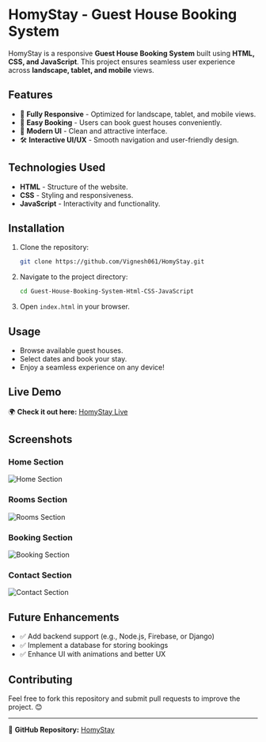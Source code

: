 # HomyStay - Guest House Booking System

HomyStay is a responsive **Guest House Booking System** built using **HTML, CSS, and JavaScript**. This project ensures seamless user experience across **landscape, tablet, and mobile** views.

## Features

- 📱 **Fully Responsive** - Optimized for landscape, tablet, and mobile views.
- 🏡 **Easy Booking** - Users can book guest houses conveniently.
- 🎨 **Modern UI** - Clean and attractive interface.
- 🛠 **Interactive UI/UX** - Smooth navigation and user-friendly design.

## Technologies Used

- **HTML** - Structure of the website.
- **CSS** - Styling and responsiveness.
- **JavaScript** - Interactivity and functionality.

## Installation

1. Clone the repository:
   ```sh
   git clone https://github.com/Vignesh061/HomyStay.git
   ```
2. Navigate to the project directory:
   ```sh
   cd Guest-House-Booking-System-Html-CSS-JavaScript
   ```
3. Open `index.html` in your browser.

## Usage

- Browse available guest houses.
- Select dates and book your stay.
- Enjoy a seamless experience on any device!

## Live Demo

🌍 **Check it out here:** [HomyStay Live](https://vignesh061.github.io/Guest-House-Booking-System-Html-CSS-JavaScript/)

## Screenshots

### Home Section
![Home Section](https://github.com/user-attachments/assets/a9f7f9db-ab3b-4a14-a418-ea9ffbef683b)

### Rooms Section
![Rooms Section](https://github.com/user-attachments/assets/94e6de70-f3d3-4aba-9bd7-c47ce9560936)

### Booking Section
![Booking Section](https://github.com/user-attachments/assets/1639df33-7eaa-4774-a210-c03a4e6df440)

### Contact Section
![Contact Section](https://github.com/user-attachments/assets/8f93b27d-8d17-4ef8-b8b3-f5298859f5a3)

## Future Enhancements

- ✅ Add backend support (e.g., Node.js, Firebase, or Django)
- ✅ Implement a database for storing bookings
- ✅ Enhance UI with animations and better UX

## Contributing

Feel free to fork this repository and submit pull requests to improve the project. 😊

---

🔗 **GitHub Repository:** [HomyStay](https://github.com/Vignesh061/HomyStay)
